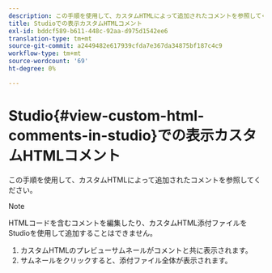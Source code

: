 ```yaml
---
description: この手順を使用して、カスタムHTMLによって追加されたコメントを参照してください。
title: Studioでの表示カスタムHTMLコメント
exl-id: bddcf589-b611-448c-92aa-d975d1542ee6
translation-type: tm+mt
source-git-commit: a2449482e617939cfda7e367da34875bf187c4c9
workflow-type: tm+mt
source-wordcount: '69'
ht-degree: 0%

---
```


# Studio{#view-custom-html-comments-in-studio}での表示カスタムHTMLコメント

この手順を使用して、カスタムHTMLによって追加されたコメントを参照してください。

>[!NOTE]
>
>HTMLコードを含むコメントを編集したり、カスタムHTML添付ファイルをStudioを使用して追加することはできません。

1. カスタムHTMLのプレビューサムネールがコメントと共に表示されます。
1. サムネールをクリックすると、添付ファイル全体が表示されます。
